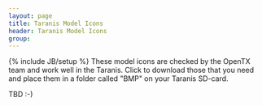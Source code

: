 ```yaml
---
layout: page
title: Taranis Model Icons 
header: Taranis Model Icons
group:
---
```

{% include JB/setup %}
These model icons are checked by the OpenTX team and work well in the Taranis. Click to download those that you need and place them in a folder called "BMP" on your Taranis SD-card.


TBD :-)
